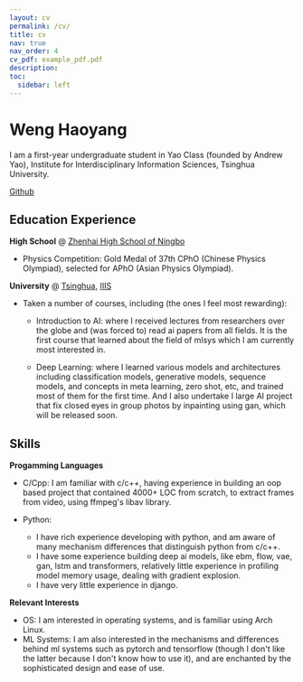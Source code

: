 ```yaml
---
layout: cv
permalink: /cv/
title: cv
nav: true
nav_order: 4
cv_pdf: example_pdf.pdf
description: 
toc:
  sidebar: left
---
```


# Weng Haoyang

I am a first-year undergraduate student in Yao Class (founded by Andrew Yao), Institute for Interdisciplinary Information Sciences, Tsinghua University.

[Github](https://github.com/EGalahad)

## Education Experience

**High School** @ [Zhenhai High School of Ningbo](https://zhzx.net.cn)

- Physics Competition: Gold Medal of 37th CPhO (Chinese Physics Olympiad), selected for APhO (Asian Physics Olympiad).

**University** @ [Tsinghua](https://www.tsinghua.edu.cn), [IIIS](https://iiis.tsinghua.edu.cn)

- Taken a number of courses, including (the ones I feel most rewarding):

  - Introduction to AI: where I received lectures from researchers over the globe and (was forced to) read ai papers from all fields. It is the first course that learned about the field of mlsys which I am currently most interested in.

  - Deep Learning: where I learned various models and architectures including classification models, generative models, sequence models, and concepts in meta learning, zero shot, etc, and trained most of them for the first time. And I also undertake I large AI project that fix closed eyes in group photos by inpainting using gan, which will be released soon.

## Skills

**Progamming Languages**

- C/Cpp: I am familiar with c/c++, having experience in building an oop based project that contained 4000+ LOC from scratch, to extract frames from video, using ffmpeg's libav library.

- Python: 
  - I have rich experience developing with python, and am aware of many mechanism differences that distinguish python from c/c++.
  - I have some experience building deep ai models, like ebm, flow, vae, gan, lstm and transformers, relatively little experience in profiling model memory usage, dealing with gradient explosion.
  - I have very little experience in django.

**Relevant Interests**

- OS: I am interested in operating systems, and is familiar using Arch Linux.
- ML Systems: I am also interested in the mechanisms and differences behind ml systems such as pytorch and tensorflow (though I don't like the latter because I don't know how to use it), and are enchanted by the sophisticated design and ease of use.